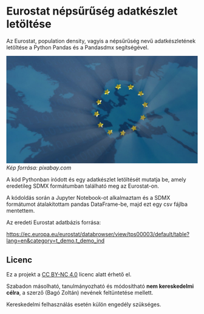 # Eurostat népsűrűség adatkészlet letöltése

Az Eurostat, population density, vagyis a népsűrűség nevű adatkészletének letöltése a Python Pandas és a Pandasdmx segítségével.

![eu](european_union.jpg)
*Kép forrása: pixabay.com*

A kód Pythonban íródott és egy adatkészlet letöltését mutatja be, amely eredetileg SDMX formátumban található meg az Eurostat-on.

A kódoldás során a Jupyter Notebook-ot alkalmaztam és a SDMX formátumot átalakítottam pandas DataFrame-be, majd ezt egy csv fájlba mentettem.

Az eredeti Eurostat adatbázis forrása: 

https://ec.europa.eu/eurostat/databrowser/view/tps00003/default/table?lang=en&category=t_demo.t_demo_ind

## Licenc

Ez a projekt a [CC BY-NC 4.0](https://creativecommons.org/licenses/by-nc/4.0/) licenc alatt érhető el.  

Szabadon másolható, tanulmányozható és módosítható **nem kereskedelmi célra**, a szerző (Bagó Zoltán) nevének feltüntetése mellett.

Kereskedelmi felhasználás esetén külön engedély szükséges.
